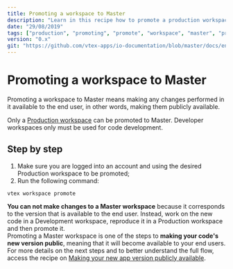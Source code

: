 ```yaml
---
title: Promoting a workspace to Master
description: "Learn in this recipe how to promote a production workspace to master and make your new configurations finally available to the end user."
date: "29/08/2019"
tags: ["production", "promoting", "promote", "workspace", "master", "production-mode"]
version: "0.x"
git: "https://github.com/vtex-apps/io-documentation/blob/master/docs/en/Recipes/store/promoting-a-workspace-to-master.md"
---
```


# Promoting a workspace to Master

Promoting a workspace to Master means making any changes performed in it available to the end user, in other words, making them publicly available.

Only a [Production workspace](https://vtex.io/docs/recipes/development/creating-a-production-workspace) can be promoted to Master. Developer workspaces only must be used for code development. 

## Step by step

1. Make sure you are logged into an account and using the desired Production workspace to be promoted;
2. Run the following command:

`vtex workspace promote`

<div class="alert alert-warning">
<strong>You can not make changes to a Master workspace</strong> because it corresponds to the version that is available to the end user. Instead, work on the new code in a Development workspace, reproduce it in a Production workspace and then promote it. 
</div>


<div class="alert alert-info">
Promoting a Master workspace is one of the steps to <b>making your code's new version public</b>, meaning that it will become available to your end users. For more details on the next steps and to better understand the full flow, access the recipe on <a href="https://vtex.io/docs/recipes/development/making-your-new-app-version-publicly-available">Making your new app version publicly available</a>.
</div>
